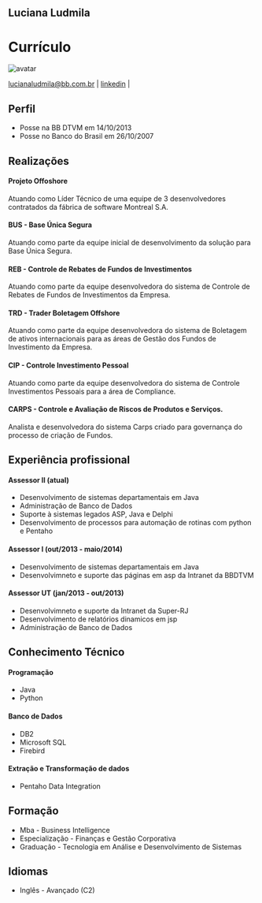 ## Luciana Ludmila
# Currículo 
![avatar](https://lucianaludmila.github.io/images/eu.jpg=263x351)

lucianaludmila@bb.com.br | [linkedin](https://www.linkedin.com/in/luciana-ludmila-costa-155171154) | 

## Perfil
- Posse na BB DTVM em 14/10/2013
- Posse no Banco do Brasil em 26/10/2007


## Realizações

#### Projeto Offoshore
Atuando como Líder Técnico de uma equipe de 3 desenvolvedores contratados da fábrica de software Montreal S.A.

#### BUS - Base Única Segura
Atuando como parte da equipe inicial de desenvolvimento da solução para Base Única Segura.

#### REB - Controle de Rebates de Fundos de Investimentos
Atuando como parte da equipe desenvolvedora do sistema de Controle de Rebates de Fundos de Investimentos da Empresa.

#### TRD - Trader Boletagem Offshore
Atuando como parte da equipe desenvolvedora do sistema de Boletagem de ativos internacionais para as áreas de Gestão dos Fundos de Investimento da Empresa.

#### CIP - Controle Investimento Pessoal
Atuando como parte da equipe desenvolvedora do sistema de Controle Investimentos Pessoais para a área de Compliance.

#### CARPS - Controle e Avaliação de Riscos de Produtos e Serviços.
Analista e desenvolvedora do sistema Carps criado para governança do processo de criação de Fundos.


## Experiência profissional

#### Assessor II (atual)
- Desenvolvimento de sistemas departamentais em Java
- Administração de Banco de Dados
- Suporte à sistemas legados ASP, Java e Delphi
- Desenvolvimento de processos para automação de rotinas com python e Pentaho

#### Assessor I (out/2013 - maio/2014)
- Desenvolvimento de sistemas departamentais em Java
- Desenvolvimneto e suporte das páginas em asp da Intranet da BBDTVM

#### Assessor UT (jan/2013 - out/2013) 
- Desenvolvimneto e suporte da Intranet da Super-RJ
- Desenvolvimento de relatórios dinamicos em jsp
- Administração de Banco de Dados

## Conhecimento Técnico

#### Programação
- Java
- Python

#### Banco de Dados
- DB2
- Microsoft SQL
- Firebird

#### Extração e Transformação de dados
- Pentaho Data Integration


## Formação
- Mba - Business Intelligence
- Especialização - Finanças e Gestão Corporativa
- Graduação - Tecnologia em Análise e Desenvolvimento de Sistemas

## Idiomas
- Inglês - Avançado (C2)


 